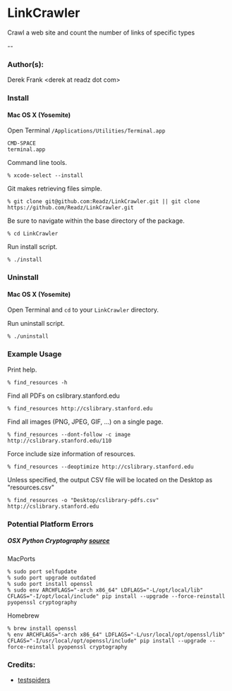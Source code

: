 # LinkCrawler
Crawl a web site and count the number of links of specific types

--
### Author(s):
Derek Frank &lt;derek at readz dot com&gt;


### Install
#### Mac OS X (Yosemite)
Open Terminal `/Applications/Utilities/Terminal.app`

    CMD-SPACE
    terminal.app

Command line tools.

    % xcode-select --install
    
Git makes retrieving files simple.

    % git clone git@github.com:Readz/LinkCrawler.git || git clone https://github.com/Readz/LinkCrawler.git

Be sure to navigate within the base directory of the package.

    % cd LinkCrawler

Run install script.

    % ./install


### Uninstall
#### Mac OS X (Yosemite)
Open Terminal and `cd` to your `LinkCrawler` directory.

Run uninstall script.

    % ./uninstall


### Example Usage
Print help.

    % find_resources -h

Find all PDFs on cslibrary.stanford.edu

    % find_resources http://cslibrary.stanford.edu

Find all images (PNG, JPEG, GIF, ...) on a single page.

    % find_resources --dont-follow -c image http://cslibrary.stanford.edu/110 

Force include size information of resources.

    % find_resources --deoptimize http://cslibrary.stanford.edu

Unless specified, the output CSV file will be located on the Desktop as "resources.csv"

    % find_resources -o "Desktop/cslibrary-pdfs.csv" http://cslibrary.stanford.edu


### Potential Platform Errors
##### OSX Python Cryptography [source](http://chriskief.com/2014/03/25/installing-cryptography-via-pip-with-macports-or-homebrew/)

MacPorts

    % sudo port selfupdate
    % sudo port upgrade outdated
    % sudo port install openssl
    % sudo env ARCHFLAGS="-arch x86_64" LDFLAGS="-L/opt/local/lib" CFLAGS="-I/opt/local/include" pip install --upgrade --force-reinstall pyopenssl cryptography

Homebrew

    % brew install openssl
    % env ARCHFLAGS="-arch x86_64" LDFLAGS="-L/usr/local/opt/openssl/lib" CFLAGS="-I/usr/local/opt/openssl/include" pip install --upgrade --force-reinstall pyopenssl cryptography


### Credits:
 * [testspiders](http://github.com/scrapinghub/testspiders)
